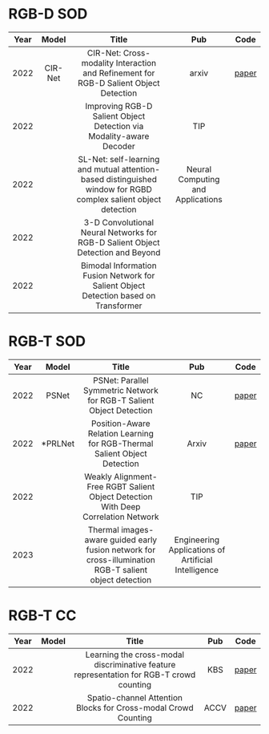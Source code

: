 # RGB-D SOD
**Year** |**Model** |**Title** |**Pub**| **Code** 
:--: | :--: | :--: | :--: | :--: 
2022| CIR-Net |CIR-Net: Cross-modality Interaction and Refinement for RGB-D Salient Object Detection |arxiv | [paper](https://arxiv.org/pdf/2210.02843.pdf)
2022|   |Improving RGB-D Salient Object Detection via Modality-aware Decoder  |TIP| 
2022|   |SL-Net: self-learning and mutual attention-based distinguished window for RGBD complex salient object detection  |Neural Computing and Applications| 
2022|   |3-D Convolutional Neural Networks for RGB-D Salient Object Detection and Beyond  | | 
2022|   |Bimodal Information Fusion Network for Salient Object Detection based on Transformer  | | 





# RGB-T SOD
**Year** |**Model** |**Title** |**Pub**| **Code** 
:--: | :--: | :--: | :--: | :--: 
2022| PSNet |PSNet: Parallel Symmetric Network for RGB-T Salient Object Detection |NC | [paper](https://doi.org/10.1016/j.neucom.2022.09.052)
2022| *PRLNet |Position-Aware Relation Learning for RGB-Thermal Salient Object Detection|Arxiv| [paper](https://arxiv.org/pdf/2209.10158.pdf)
2022 |  |Weakly Alignment-Free RGBT Salient Object Detection With Deep Correlation Network|TIP|
2023 |  |Thermal images-aware guided early fusion network for cross-illumination RGB-T salient object detection|Engineering Applications of Artificial Intelligence|



# RGB-T CC
**Year** |**Model** |**Title** |**Pub**| **Code** 
:--: | :--: | :--: | :--: | :--: 
2022|   |Learning the cross-modal discriminative feature representation for RGB-T crowd counting |KBS| [paper](https://doi.org/10.1016/j.knosys.2022.109944)
2022|   |Spatio-channel Attention Blocks for Cross-modal Crowd Counting|ACCV| [paper]([https://doi.org/10.1016/j.knosys.2022.109944](https://openaccess.thecvf.com/content/ACCV2022/papers/Zhang_Spatio-channel_Attention_Blocks_for_Cross-modal_Crowd_Counting_ACCV_2022_paper.pdf))

